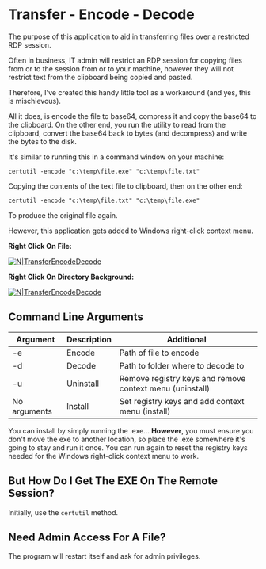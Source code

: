 # Transfer - Encode - Decode

The purpose of this application to aid in transferring files over a restricted RDP session.

Often in business, IT admin will restrict an RDP session for copying files from or to the session from or to your machine, however they will not restrict text from the clipboard being copied and pasted.

Therefore, I've created this handy little tool as a workaround (and yes, this is mischievous).

All it does, is encode the file to base64, compress it and copy the base64 to the clipboard. On the other end, you run the utility to read from the clipboard, convert the base64 back to bytes (and decompress) and write the bytes to the disk.

It's similar to running this in a command window on your machine:

```
certutil -encode "c:\temp\file.exe" "c:\temp\file.txt"
```

Copying the contents of the text file to clipboard, then on the other end:

```
certutil -encode "c:\temp\file.txt" "c:\temp\file.exe"
```

To produce the original file again.

However, this application gets added to Windows right-click context menu.

**Right Click On File:**

[![N|TransferEncodeDecode](https://portfolio.jb-net.co.uk/shared/ted-1.png)]()

**Right Click On Directory Background:**

[![N|TransferEncodeDecode](https://portfolio.jb-net.co.uk/shared/ted-2.png)]()

## Command Line Arguments

|Argument|Description|Additional|
|-|-|-|
|-e|Encode|Path of file to encode|
|-d|Decode|Path to folder where to decode to|
|-u|Uninstall|Remove registry keys and remove context menu (uninstall)|
|No arguments|Install|Set registry keys and add context menu (install)|

You can install by simply running the .exe... **However**, you must ensure you don't move the exe to another location, so place the .exe somewhere it's going to stay and run it once. You can run again to reset the registry keys needed for the Windows right-click context menu to work.

## But How Do I Get The EXE On The Remote Session?

Initially, use the `certutil` method.

## Need Admin Access For A File?

The program will restart itself and ask for admin privileges.
